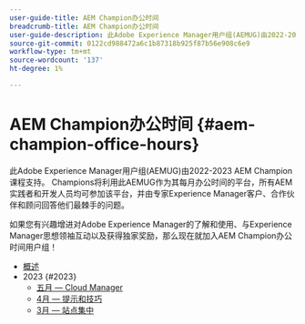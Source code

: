 ```yaml
---
user-guide-title: AEM Champion办公时间
breadcrumb-title: AEM Champion办公时间
user-guide-description: 此Adobe Experience Manager用户组(AEMUG)由2022-2023 AEM Champion课程支持。 Champions将使用此AEMUG作为他们每月办公时间的平台
source-git-commit: 0122cd988472a6c1b87318b925f87b56e908c6e9
workflow-type: tm+mt
source-wordcount: '137'
ht-degree: 1%

---
```



# AEM Champion办公时间 {#aem-champion-office-hours}

此Adobe Experience Manager用户组(AEMUG)由2022-2023 AEM Champion课程支持。 Champions将利用此AEMUG作为其每月办公时间的平台，所有AEM实践者和开发人员均可参加该平台，并由专家Experience Manager客户、合作伙伴和顾问回答他们最棘手的问题。

如果您有兴趣增进对Adobe Experience Manager的了解和使用、与Experience Manager思想领袖互动以及获得独家奖励，那么现在就加入AEM Champion办公时间用户组！

+ [概述](overview.md)
+ 2023 {#2023}
   + [五月 — Cloud Manager](2023/may.md)
   + [4月 — 提示和技巧](2023/april.md)
   + [3月 — 站点集中](2023/march.md)

